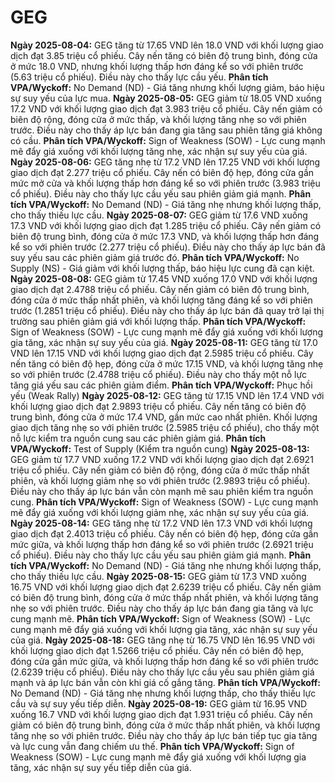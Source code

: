 # GEG

**Ngày 2025-08-04:** GEG tăng từ 17.65 VND lên 18.0 VND với khối lượng giao dịch đạt 3.85 triệu cổ phiếu. Cây nến tăng có biên độ trung bình, đóng cửa ở mức 18.0 VND, nhưng khối lượng thấp hơn đáng kể so với phiên trước (5.63 triệu cổ phiếu). Điều này cho thấy lực cầu yếu. **Phân tích VPA/Wyckoff:** No Demand (ND) - Giá tăng nhưng khối lượng giảm, báo hiệu sự suy yếu của lực mua.
**Ngày 2025-08-05:** GEG giảm từ 18.05 VND xuống 17.2 VND với khối lượng giao dịch đạt 3.983 triệu cổ phiếu. Cây nến giảm có biên độ rộng, đóng cửa ở mức thấp, và khối lượng tăng nhẹ so với phiên trước. Điều này cho thấy áp lực bán đang gia tăng sau phiên tăng giá không có cầu. **Phân tích VPA/Wyckoff:** Sign of Weakness (SOW) - Lực cung mạnh mẽ đẩy giá xuống với khối lượng tăng nhẹ, xác nhận sự suy yếu của giá.
**Ngày 2025-08-06:** GEG tăng nhẹ từ 17.2 VND lên 17.25 VND với khối lượng giao dịch đạt 2.277 triệu cổ phiếu. Cây nến có biên độ hẹp, đóng cửa gần mức mở cửa và khối lượng thấp hơn đáng kể so với phiên trước (3.983 triệu cổ phiếu). Điều này cho thấy lực cầu yếu sau phiên giảm giá mạnh. **Phân tích VPA/Wyckoff:** No Demand (ND) - Giá tăng nhẹ nhưng khối lượng thấp, cho thấy thiếu lực cầu.
**Ngày 2025-08-07:** GEG giảm từ 17.6 VND xuống 17.3 VND với khối lượng giao dịch đạt 1.285 triệu cổ phiếu. Cây nến giảm có biên độ trung bình, đóng cửa ở mức 17.3 VND, và khối lượng thấp hơn đáng kể so với phiên trước (2.277 triệu cổ phiếu). Điều này cho thấy áp lực bán đã suy yếu sau các phiên giảm giá trước đó. **Phân tích VPA/Wyckoff:** No Supply (NS) - Giá giảm với khối lượng thấp, báo hiệu lực cung đã cạn kiệt.
**Ngày 2025-08-08:** GEG giảm từ 17.45 VND xuống 17.0 VND với khối lượng giao dịch đạt 2.4788 triệu cổ phiếu. Cây nến giảm có biên độ trung bình, đóng cửa ở mức thấp nhất phiên, và khối lượng tăng đáng kể so với phiên trước (1.2851 triệu cổ phiếu). Điều này cho thấy áp lực bán đã quay trở lại thị trường sau phiên giảm giá với khối lượng thấp. **Phân tích VPA/Wyckoff:** Sign of Weakness (SOW) - Lực cung mạnh mẽ đẩy giá xuống với khối lượng gia tăng, xác nhận sự suy yếu của giá.
**Ngày 2025-08-11:** GEG tăng từ 17.0 VND lên 17.15 VND với khối lượng giao dịch đạt 2.5985 triệu cổ phiếu. Cây nến tăng có biên độ hẹp, đóng cửa ở mức 17.15 VND, và khối lượng tăng nhẹ so với phiên trước (2.4788 triệu cổ phiếu). Điều này cho thấy một nỗ lực tăng giá yếu sau các phiên giảm điểm. **Phân tích VPA/Wyckoff:** Phục hồi yếu (Weak Rally)
**Ngày 2025-08-12:** GEG tăng từ 17.15 VND lên 17.4 VND với khối lượng giao dịch đạt 2.9893 triệu cổ phiếu. Cây nến tăng có biên độ trung bình, đóng cửa ở mức 17.4 VND, gần mức cao nhất phiên. Khối lượng giao dịch tăng nhẹ so với phiên trước (2.5985 triệu cổ phiếu), cho thấy một nỗ lực kiểm tra nguồn cung sau các phiên giảm giá. **Phân tích VPA/Wyckoff:** Test of Supply (Kiểm tra nguồn cung)
**Ngày 2025-08-13:** GEG giảm từ 17.7 VND xuống 17.2 VND với khối lượng giao dịch đạt 2.6921 triệu cổ phiếu. Cây nến giảm có biên độ rộng, đóng cửa ở mức thấp nhất phiên, và khối lượng giảm nhẹ so với phiên trước (2.9893 triệu cổ phiếu). Điều này cho thấy áp lực bán vẫn còn mạnh mẽ sau phiên kiểm tra nguồn cung. **Phân tích VPA/Wyckoff:** Sign of Weakness (SOW) - Lực cung mạnh mẽ đẩy giá xuống với khối lượng giảm nhẹ, xác nhận sự suy yếu của giá.
**Ngày 2025-08-14:** GEG tăng nhẹ từ 17.2 VND lên 17.3 VND với khối lượng giao dịch đạt 2.4013 triệu cổ phiếu. Cây nến có biên độ hẹp, đóng cửa gần mức giữa, và khối lượng thấp hơn đáng kể so với phiên trước (2.6921 triệu cổ phiếu). Điều này cho thấy lực cầu yếu sau phiên giảm giá mạnh. **Phân tích VPA/Wyckoff:** No Demand (ND) - Giá tăng nhẹ nhưng khối lượng thấp, cho thấy thiếu lực cầu.
**Ngày 2025-08-15:** GEG giảm từ 17.3 VND xuống 16.75 VND với khối lượng giao dịch đạt 2.6239 triệu cổ phiếu. Cây nến giảm có biên độ trung bình, đóng cửa ở mức thấp nhất phiên, và khối lượng tăng nhẹ so với phiên trước. Điều này cho thấy áp lực bán đang gia tăng và lực cung mạnh mẽ. **Phân tích VPA/Wyckoff:** Sign of Weakness (SOW) - Lực cung mạnh mẽ đẩy giá xuống với khối lượng gia tăng, xác nhận sự suy yếu của giá.
**Ngày 2025-08-18:** GEG tăng nhẹ từ 16.75 VND lên 16.95 VND với khối lượng giao dịch đạt 1.5266 triệu cổ phiếu. Cây nến có biên độ hẹp, đóng cửa gần mức giữa, và khối lượng thấp hơn đáng kể so với phiên trước (2.6239 triệu cổ phiếu). Điều này cho thấy lực cầu yếu sau phiên giảm giá mạnh và áp lực bán vẫn còn khi giá cố gắng tăng. **Phân tích VPA/Wyckoff:** No Demand (ND) - Giá tăng nhẹ nhưng khối lượng thấp, cho thấy thiếu lực cầu và sự suy yếu tiếp diễn.
**Ngày 2025-08-19:** GEG giảm từ 16.95 VND xuống 16.7 VND với khối lượng giao dịch đạt 1.931 triệu cổ phiếu. Cây nến giảm có biên độ trung bình, đóng cửa ở mức thấp nhất phiên, và khối lượng tăng nhẹ so với phiên trước. Điều này cho thấy áp lực bán tiếp tục gia tăng và lực cung vẫn đang chiếm ưu thế. **Phân tích VPA/Wyckoff:** Sign of Weakness (SOW) - Lực cung mạnh mẽ đẩy giá xuống với khối lượng gia tăng, xác nhận sự suy yếu tiếp diễn của giá.
